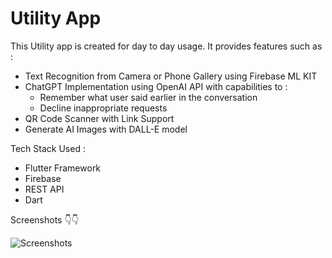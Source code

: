 # Utility App
 
 This Utility app is created for day to day usage. It provides features such as :
 - Text Recognition from Camera or Phone Gallery using Firebase ML KIT
 - ChatGPT Implementation using OpenAI API with capabilities to :
   - Remember what user said earlier in the conversation
   - Decline inappropriate requests
 - QR Code Scanner with Link Support
 - Generate AI Images with DALL-E model
 
 Tech Stack Used : 
 - Flutter Framework
 - Firebase
 - REST API
 - Dart
  
 
 Screenshots 👇👇
 
 
 ![Screenshots](https://user-images.githubusercontent.com/95049059/229343314-10db1502-6894-4894-9003-35bffe59e765.jpg)

